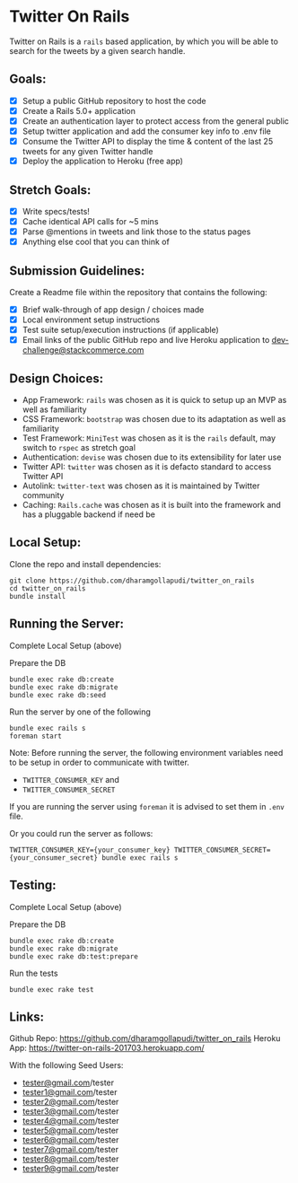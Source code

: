 Twitter On Rails
================
Twitter on Rails is a `rails` based application, by which
you will be able to search for the tweets by a given search handle.

Goals:
------
- [x] Setup a public GitHub repository to host the code
- [x] Create a Rails 5.0+ application
- [x] Create an authentication layer to protect access from the general public
- [x] Setup twitter application and add the consumer key info to .env file
- [x] Consume the Twitter API to display the time & content of the last 25 tweets for any given Twitter handle
- [x] Deploy the application to Heroku (free app)

Stretch Goals:
--------------
- [x] Write specs/tests!
- [x] Cache identical API calls for ~5 mins
- [x] Parse @mentions in tweets and link those to the status pages
- [x] Anything else cool that you can think of

Submission Guidelines:
----------------------
Create a Readme file within the repository that contains the following:
- [x] Brief walk-through of app design / choices made
- [x] Local environment setup instructions
- [x] Test suite setup/execution instructions (if applicable)
- [x] Email links of the public GitHub repo and live Heroku application to dev-challenge@stackcommerce.com

Design Choices:
---------------
- App Framework: `rails` was chosen as it is quick to setup up an MVP as well as familiarity
- CSS Framework: `bootstrap` was chosen due to its adaptation as well as familiarity
- Test Framework: `MiniTest` was chosen as it is the `rails` default, may switch to `rspec` as stretch goal
- Authentication: `devise` was chosen due to its extensibility for later use
- Twitter API: `twitter` was chosen as it is defacto standard to access Twitter API
- Autolink: `twitter-text` was chosen as it is maintained by Twitter community 
- Caching: `Rails.cache` was chosen as it is built into the framework and has a pluggable backend if need be

Local Setup:
------------
Clone the repo and install dependencies:
```
git clone https://github.com/dharamgollapudi/twitter_on_rails
cd twitter_on_rails
bundle install
```

Running the Server:
-------------------
Complete Local Setup (above)

Prepare the DB
```
bundle exec rake db:create
bundle exec rake db:migrate
bundle exec rake db:seed
```

Run the server by one of the following
```
bundle exec rails s
foreman start
```

Note: Before running the server, the following environment variables need to be setup in order to communicate with twitter.
- `TWITTER_CONSUMER_KEY` and 
- `TWITTER_CONSUMER_SECRET`

If you are running the server using `foreman` it is advised to set them in `.env` file.

Or you could run the server as follows:

`TWITTER_CONSUMER_KEY={your_consumer_key} TWITTER_CONSUMER_SECRET={your_consumer_secret} bundle exec rails s`

Testing:
--------
Complete Local Setup (above)

Prepare the DB
```
bundle exec rake db:create
bundle exec rake db:migrate
bundle exec rake db:test:prepare
```

Run the tests
```
bundle exec rake test
```

Links:
------
Github Repo: https://github.com/dharamgollapudi/twitter_on_rails
Heroku App: https://twitter-on-rails-201703.herokuapp.com/

With the following Seed Users:
- tester@gmail.com/tester
- tester1@gmail.com/tester
- tester2@gmail.com/tester
- tester3@gmail.com/tester
- tester4@gmail.com/tester
- tester5@gmail.com/tester
- tester6@gmail.com/tester
- tester7@gmail.com/tester
- tester8@gmail.com/tester
- tester9@gmail.com/tester
